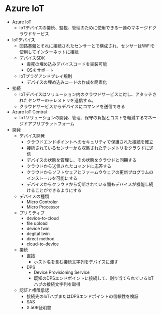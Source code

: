 # Azure IoT
- Azure IoT
    - IoTデバイスの接続、監視、管理のために使用できる一連のマネージドクラウドサービス
- IoTデバイス
    - 回路基盤とそれに接続されたセンサーとで構成され、センサーはWiFiを使用してインターネットに接続
    - デバイスSDK
        - 毒死の埋め込みデバイスコードを実装可能
        - OSをサポート
    - IoTプラグアンドプレイ規則
        - デバイスの埋め込みコードの作成を簡素化
- 接続
    - IoTデバイスはソリューション内のクラウドサービスに対し、アタッチされたセンサーのテレメトリを送信する。
    - クラウドサービスからデバイスにコマンドを送信できる
- Azure IoT Central
    - IoTソリューションの開発、管理、保守の負担とコストを軽減するマネージドアプリプラットフォーム
- 開発
    - デバイス開発
        - クラウドエンドポイントへのセキュリティで保護された接続を確立
        - 接続されているセンサーから収集されたテレメトリをクラウドに送信
        - デバイスの状態を管理し、その状態をクラウドと同期する
        - クラウドから送信されたコマンドに応答する
        - クラウドからソフトウェアとファームウウェアの更新プログラムのインストールを可能にする
        - デバイスからクラウドから切断されている間もデバイスが機能し続けることができるようにする
    - デバイスの種類
        - Micro Controler
        - Micro Processor
    - プリミティブ
        - device-to-cloud
        - file upload
        - device twin
        - degital twin
        - direct method
        - cloud-to-device
    - 接続
        - 直接
            - ホスト名を含む接続文字列をデバイスに渡す
        - DPS
            - Device Provisioning Service
            - 既知のDPSエンドポイントに接続して、割り当てられているIoTハブの接続文字列を取得
    - 認証と権限承認
        - 接続先のIoTハブまたはDPSエンドポイントの信頼性を検証
        - SAS
        - X.509証明書